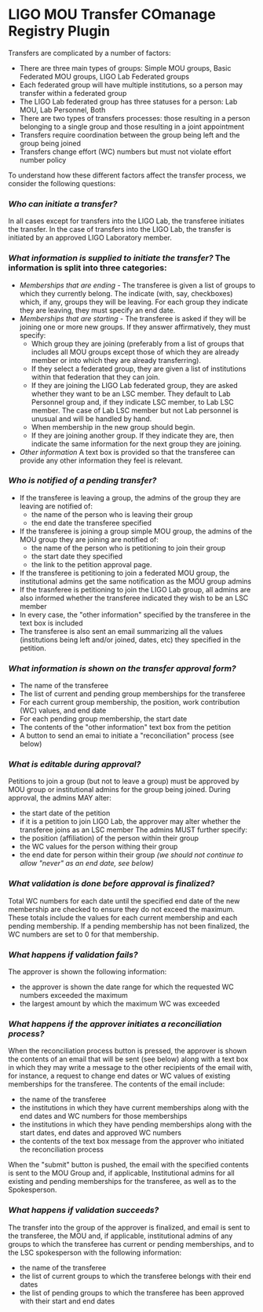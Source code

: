 # LIGO MOU Transfer COmanage Registry Plugin

Transfers are complicated by a number of factors: 
- There are three main types of groups: Simple MOU groups, Basic Federated MOU groups, LIGO Lab Federated groups
- Each federated group will have multiple institutions, so a person may transfer within a federated group
- The LIGO Lab federated group has three statuses for a person: Lab MOU, Lab Personnel, Both
- There are two types of transfers processes: those resulting in a person belonging to a single group and those resulting in a joint appointment
- Transfers require coordination between the group being left and the group being joined
- Transfers change effort (WC) numbers but must not violate effort number policy

To understand how these different factors affect the transfer process, we consider the following questions:

### _**Who can initiate a transfer?**_
In all cases except for transfers into the LIGO Lab, the transferee initiates the transfer. In the case of transfers into the LIGO Lab, the transfer is initiated by an approved LIGO Laboratory member.
### _**What information is supplied to initiate the transfer?**_ The information is split into three categories:
  * _Memberships that are ending_ - The transferee is given a list of groups to which they currently belong. The indicate (with, say, checkboxes) which, if any, groups they will be leaving. For each group they indicate they are leaving, they must specify an end date. 
  * _Memberships that are starting_ - The transferee is asked if they will be joining one or more new groups. If they answer affirmatively, they must specify:
    * Which group they are joining (preferably from a list of groups that includes all MOU groups except those of which they are already member or into which they are already transferring). 
    * If they select a federated group, they are given a list of institutions within that federation that they can join. 
    * If they are joining the LIGO Lab federated group, they are asked whether they want to be an LSC member. They default to Lab Personnel group and, if they indicate LSC member, to Lab LSC member. The case of Lab LSC member but not Lab personnel is unusual and will be handled by hand.
    * When membership in the new group should begin. 
    * If they are joining another group. If they indicate they are, then indicate the same information for the next group they are joining.
  * _Other information_ A text box is provided so that the transferee can provide any other information they feel is relevant.
### _**Who is notified of a pending transfer?**_ 
  * If the transferee is leaving a group, the admins of the group they are leaving are notified of:
    * the name of the person who is leaving their group
    * the end date the transferee specified
  * If the transferee is joining a group simple MOU group, the admins of the MOU group they are joining are notified of:
    * the name of the person who is petitioning to join their group
    * the start date they specified 
    * the link to the petition approval page.
  * If the transferee is petitioning to join a federated MOU group, the institutional admins get the same notification as the MOU group admins
  * If the trasnferee is petitioning to join the LIGO Lab group, all admins are also informed whether the transferee indicated they wish to be an LSC member
  * In every case, the "other information" specified by the transferee in the text box is included
  * The transferee is also sent an email summarizing all the values (institutions being left and/or joined, dates, etc) they specified in the petition.
### _**What information is shown on the transfer approval form?**_ 
  * The name of the transferee
  * The list of current and pending group memberships for the transferee
  * For each current group membership, the position, work contribution (WC) values, and end date
  * For each pending group membership, the start date 
  * The contents of the "other information" text box from the petition
  * A button to send an emai to initiate a "reconciliation" process (see below)
### _**What is editable during approval?**_ 
Petitions to join a group (but not to leave a group) must be approved by MOU group or institutional admins for the group being joined. During approval, the admins MAY alter:
  * the start date of the petition
  * if it is a petition to join LIGO Lab, the approver may alter whether the transferee joins as an LSC member
The admins MUST further specify:
  * the position (affiliation) of the person within their group
  * the WC values for the person withing their group
  * the end date for person within their group _(we should not continue to allow "never" as an end date, see below)_
### _**What validation is done before approval is finalized?**_ 
Total WC numbers for each date until the specified end date of the new membership are checked to ensure they do not exceed the maximum. These totals include the values for each current membership and each pending membership. If a pending membership has not been finalized, the WC numbers are set to 0 for that membership. 
### _**What happens if validation fails?**_ 
The approver is shown the following information:
  * the approver is shown the date range for which the requested WC numbers exceeded the maximum 
  * the largest amount by which the maximum WC was exceeded
### _**What happens if the approver initiates a reconciliation process?**_ 
When the reconciliation process button is pressed, the approver is shown the contents of an email that will be sent (see below) along with a text box in which they may write a message to the other recipients of the email with, for instance, a request to change end dates or WC values of existing memberships for the transferee. The contents of the email include:
  * the name of the transferee
  * the institutions in which they have current memberships along with the end dates and WC numbers for those memberships
  * the institutions in which they have pending memberships along with the start dates, end dates and approved WC numbers
  * the contents of the text box message from the approver who initiated the reconciliation process

When the "submit" button is pushed, the email with the specified contents is sent to the MOU Group and, if applicable, Institutional admins for all existing and pending memberships for the transferee, as well as to the Spokesperson.
### _**What happens if validation succeeds?**_ 
The transfer into the group of the approver is finalized, and email is sent to the transferee, the MOU and, if applicable, institutional admins of any groups to which the transferee has current or pending memberships, and to the LSC spokesperson with the following information:
  * the name of the transferee
  * the list of current groups to which the transferee belongs with their end dates
  * the list of pending groups to which the transferee has been approved with their start and end dates
 
